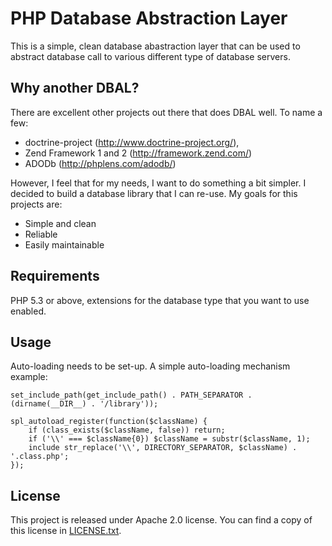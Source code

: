 PHP Database Abstraction Layer
==============================

This is a simple, clean database abastraction layer that can be used to
abstract database call to various different type of database servers.


Why another DBAL?
-----------------

There are excellent other projects out there that does DBAL well. To name a few:
* doctrine-project (http://www.doctrine-project.org/),
* Zend Framework 1 and 2 (http://framework.zend.com/)
* ADODb (http://phplens.com/adodb/)

However, I feel that for my needs, I want to do something a bit simpler. I
decided to build a database library that I can re-use. My goals for this
projects are:
* Simple and clean
* Reliable
* Easily maintainable


Requirements
------------

PHP 5.3 or above, extensions for the database type that you want to use enabled.


Usage
-----
Auto-loading needs to be set-up. A simple auto-loading mechanism example:

    set_include_path(get_include_path() . PATH_SEPARATOR . (dirname(__DIR__) . '/library'));

    spl_autoload_register(function($className) {
        if (class_exists($className, false)) return;
        if ('\\' === $className{0}) $className = substr($className, 1);
        include str_replace('\\', DIRECTORY_SEPARATOR, $className) . '.class.php';
    });



License
-------

This project is released under Apache 2.0 license. You can find a copy of this
license in [LICENSE.txt](LICENSE.txt).

